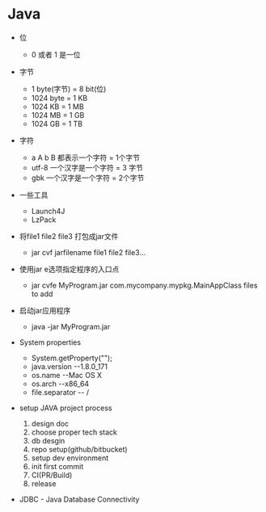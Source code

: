 # Java
- 位
    - 0 或者 1 是一位

- 字节
    - 1 byte(字节) = 8 bit(位)
    - 1024 byte = 1 KB
    - 1024 KB = 1 MB
    - 1024 MB = 1 GB
    - 1024 GB = 1 TB
- 字符
    - a A b B 都表示一个字符 = 1个字节
    - utf-8 一个汉字是一个字符 = 3 字节
    - gbk   一个汉字是一个字符 = 2个字节

- 一些工具
    - Launch4J
    - LzPack

- 将file1 file2 file3 打包成jar文件
    - jar cvf jarfilename file1 file2 file3...

- 使用jar e选项指定程序的入口点
    - jar cvfe MyProgram.jar com.mycompany.mypkg.MainAppClass files to add

- 启动jar应用程序
    - java -jar MyProgram.jar

- System properties
    - System.getProperty("");
    - java.version --1.8.0_171
    - os.name --Mac OS X
    - os.arch --x86_64
    - file.separator -- /

- setup JAVA project process
    1. design doc
    2. choose proper tech stack
    3. db desgin
    4. repo setup(github/bitbucket)
    5. setup dev environment
    6. init first commit
    7. CI(PR/Build)
    8. release

- JDBC - Java Database Connectivity
